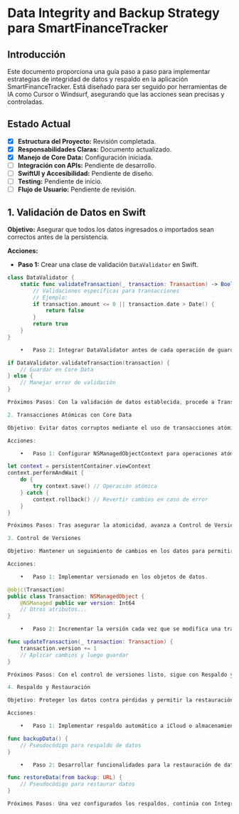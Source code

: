 # Data Integrity and Backup Strategy para SmartFinanceTracker

## Introducción

Este documento proporciona una guía paso a paso para implementar estrategias de integridad de datos y respaldo en la aplicación SmartFinanceTracker. Está diseñado para ser seguido por herramientas de IA como Cursor o Windsurf, asegurando que las acciones sean precisas y controladas.

## Estado Actual

- [x] **Estructura del Proyecto:** Revisión completada.
- [x] **Responsabilidades Claras:** Documento actualizado.
- [x] **Manejo de Core Data:** Configuración iniciada.
- [ ] **Integración con APIs:** Pendiente de desarrollo.
- [ ] **SwiftUI y Accesibilidad:** Pendiente de diseño.
- [ ] **Testing:** Pendiente de inicio.
- [ ] **Flujo de Usuario:** Pendiente de revisión.

## 1. Validación de Datos en Swift

**Objetivo:** Asegurar que todos los datos ingresados o importados sean correctos antes de la persistencia.

**Acciones:**

- **Paso 1:** Crear una clase de validación `DataValidator` en Swift.

```swift
class DataValidator {
    static func validateTransaction(_ transaction: Transaction) -> Bool {
        // Validaciones específicas para transacciones
        // Ejemplo:
        if transaction.amount <= 0 || transaction.date > Date() {
            return false
        }
        return true
    }
}

	•	Paso 2: Integrar DataValidator antes de cada operación de guardado en Core Data.

if DataValidator.validateTransaction(transaction) {
    // Guardar en Core Data
} else {
    // Manejar error de validación
}

Próximos Pasos: Con la validación de datos establecida, procede a Transacciones Atómicas con Core Data.

2. Transacciones Atómicas con Core Data

Objetivo: Evitar datos corruptos mediante el uso de transacciones atómicas.

Acciones:

	•	Paso 1: Configurar NSManagedObjectContext para operaciones atómicas.

let context = persistentContainer.viewContext
context.performAndWait {
    do {
        try context.save() // Operación atómica
    } catch {
        context.rollback() // Revertir cambios en caso de error
    }
}

Próximos Pasos: Tras asegurar la atomicidad, avanza a Control de Versiones.

3. Control de Versiones

Objetivo: Mantener un seguimiento de cambios en los datos para permitir la reversión de estados anteriores si es necesario.

Acciones:

	•	Paso 1: Implementar versionado en los objetos de datos.

@objc(Transaction)
public class Transaction: NSManagedObject {
    @NSManaged public var version: Int64
    // Otros atributos...
}

	•	Paso 2: Incrementar la versión cada vez que se modifica una transacción.

func updateTransaction(_ transaction: Transaction) {
    transaction.version += 1
    // Aplicar cambios y luego guardar
}

Próximos Pasos: Con el control de versiones listo, sigue con Respaldo y Restauración.

4. Respaldo y Restauración

Objetivo: Proteger los datos contra pérdidas y permitir la restauración en caso de fallo.

Acciones:

	•	Paso 1: Implementar respaldo automático a iCloud o almacenamiento local.

func backupData() {
    // Pseudocódigo para respaldo de datos
}

	•	Paso 2: Desarrollar funcionalidades para la restauración de datos desde respaldos.

func restoreData(from backup: URL) {
    // Pseudocódigo para restaurar datos
}

Próximos Pasos: Una vez configurados los respaldos, continúa con Integración con APIs.